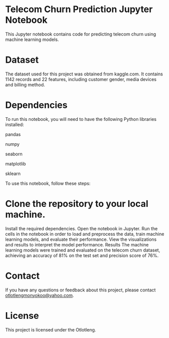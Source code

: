 # Telecom Churn Prediction Jupyter Notebook
This Jupyter notebook contains code for predicting telecom churn using machine learning models.

# Dataset
The dataset used for this project was obtained from kaggle.com. It contains 1142 records and 22 features, including customer gender, media devices and billing method.

# Dependencies
To run this notebook, you will need to have the following Python libraries installed:

pandas

numpy

seaborn

matplotlib

sklearn

To use this notebook, follow these steps:

# Clone the repository to your local machine.
Install the required dependencies.
Open the notebook in Jupyter.
Run the cells in the notebook in order to load and preprocess the data, train machine learning models, and evaluate their performance.
View the visualizations and results to interpret the model performance.
Results
The machine learning models were trained and evaluated on the telecom churn dataset, achieving an accuracy of 81% on the test set and precision score of 76%.

# Contact
If you have any questions or feedback about this project, please contact otlotlengmonyokoo@yahoo.com.

# License
This project is licensed under the Otlotleng.
